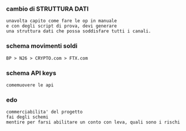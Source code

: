 ### cambio di STRUTTURA DATI

    unavolta capito come fare le op in manuale
    e con degli script di prova, devi generare 
    una struttura dati che possa soddisfare tutti i canali.

### schema movimenti soldi

    BP > N26 > CRYPTO.com > FTX.com

### schema API keys

    comemuovere le api

### edo
    commerciabilita' del progetto
    fai degli schemi  
    mentire per farsi abilitare un conto con leva, quali sono i rischi